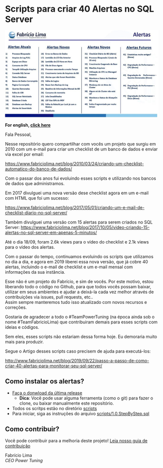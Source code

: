 # Scripts para criar 40 Alertas no SQL Server

![Banner](./imgs/alertas.JPG)

**For english, [click here](README.en.md)**

Fala Pessoal,

Nesse repositório quero compartilhar com vocês um projeto que surgiu em 2010 com um e-mail para criar um checklist de um banco de dados 
e enviar via excel por email:

<https://www.fabriciolima.net/blog/2010/03/24/criando-um-checklist-automatico-do-banco-de-dados/>

Com o passar dos anos fui evoluindo esses scripts e utilizando nos bancos de dados que administramos.

Em 2017 divulguei uma nova versão dese checklist agora em um e-mail com HTML que foi um sucesso:

<https://www.fabriciolima.net/blog/2017/05/01/criando-um-e-mail-de-checklist-diario-no-sql-server/>

Também divulguei uma versão com 15 alertas para serem criados no SQL Server:
<https://www.fabriciolima.net/blog/2017/10/05/video-criando-15-alertas-no-sql-server-em-apenas-5-minutos/>

Até o dia 18/09, foram 2.6k views para o vídeo do checklist e 2.1k views para o vídeo dos alertas.

Com o passar do tempo, continuamos evoluindo os scripts que utilizamos no dia a dia, e agora em 2019 liberei essa nova versão, que já cobre 40 alertas, incluindo o e-mail de checklist e um e-mail mensal com informações da sua instância.


Esse não é um projeto do Fabrício, e sim de vocês. Por este motivo, estou liberando todo o código no Github, para que todos vocês possam baixar, utilizar em seus ambientes e ajudar a deixá-la cada vez melhor através de contribuições via issues, pull requests, etc..  
Assim sempre manteremos tudo isso atualizado com novos recursos e correções.

Gostaria de agradecer a todo o #TeamPowerTuning (na época ainda sob o nome #TeamFabricioLima) que contribuiram demais para esses scripts com ideias e códigos. 

Sem eles, esses scripts não estariam dessa forma hoje. Eu demoraria muito mais para produzir.

Segue o Artigo desses scripts caso precisem de ajuda para executá-los: 

<http://www.fabriciolima.net/blog/2019/09/22/passo-a-passo-de-como-criar-40-alertas-para-monitorar-seu-sql-server/>

## Como instalar os alertas?

* [Faça o donwload da última release](https://github.com/soupowertuning/Script_SQLServer_Alerts/releases/latest)
  * **Dica**: Você pode usar alguma ferramenta (como o git) para fazer o clone, ou baixar manualmente este repositório.
* Todos os scritps estão no diretório [scripts](scripts/)
* Para iniciar, siga as instruções do arquivo [scripts/1.0.StepByStep.sql](scripts/1.0.StepByStep.sql)


## Como contribuir?

Você pode contribuir para a melhoria deste projeto! [Leia nosso guia de contribuição](doc/CONTRIB.md)


Fabrício Lima  
_CEO Power Tuning_
